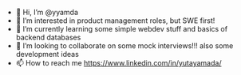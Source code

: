- 👋 Hi, I’m @yyamda
- 👀 I’m interested in product management roles, but SWE first!
- 🌱 I’m currently learning some simple webdev stuff and basics of backend databases
- 💞️ I’m looking to collaborate on some mock interviews!!! also some development ideas 
- 📫 How to reach me https://www.linkedin.com/in/yutayamada/

<!---
yyamda/yyamda is a ✨ special ✨ repository because its `README.md` (this file) appears on your GitHub profile.
You can click the Preview link to take a look at your changes.
--->
